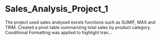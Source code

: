 # Sales_Analysis_Project_1
The project used sales analysed excels functions such as SUMIF, MAX and TRIM. Created a pivot table summarizing total sales by product category. Conditional Formatting was applied to highlight tran…
